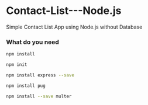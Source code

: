 # Contact-List---Node.js
Simple Contact List App using Node.js without Database



### What do you need

```sh
npm install
```
```sh
npm init
```
```sh
npm install express --save
```
 ```sh
npm install pug
```

```sh
npm install --save multer
```

 
